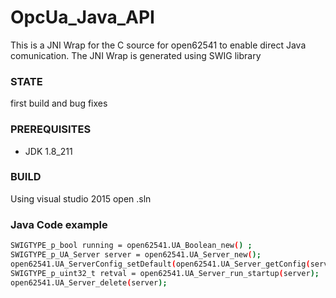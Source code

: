# OpcUa_Java_API

This is a JNI Wrap for the C source for open62541 to enable direct Java comunication.
The JNI Wrap is generated using SWIG library

### STATE

first build and bug fixes

### PREREQUISITES

* JDK 1.8_211


### BUILD

Using visual studio 2015 open .sln

### Java Code example 

```bash
SWIGTYPE_p_bool running = open62541.UA_Boolean_new() ;
SWIGTYPE_p_UA_Server server = open62541.UA_Server_new();
open62541.UA_ServerConfig_setDefault(open62541.UA_Server_getConfig(server));
SWIGTYPE_p_uint32_t retval = open62541.UA_Server_run_startup(server);
open62541.UA_Server_delete(server);
```
